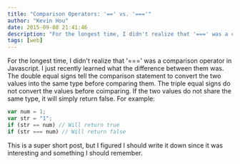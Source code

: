 ```yaml
---
title: "Comparison Operators: '==' vs. '==='"
author: "Kevin Hou"
date: 2015-09-08 21:41:46
description: "For the longest time, I didn't realize that '===' was a comparison operator in Javascript. I just recently learned what the difference between them was."
tags: [web]
---
```


For the longest time, I didn't realize that '===' was a comparison operator in Javascript. I just recently learned what the difference between them was. The double equal signs tell the comparison statement to convert the two values into the same type before comparing them. The triple equal signs do not convert the values before coimparing. If the two values do not share the same type, it will simply return false. For example:

```javascript
var num = 1;
var str = "1";
if (str == num) // Will return true
if (str === num) // Will return false
```

This is a super short post, but I figured I should write it down since it was interesting and something I should remember.
